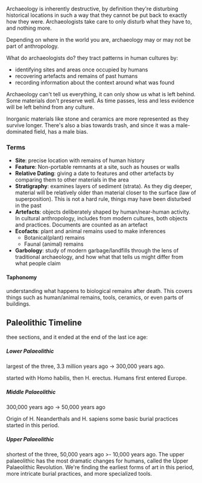 Archaeology is inherently destructive, by definition they're disturbing historical locations in such a way that they cannot be put back to exactly how they were. Archaeologists take care to only disturb what they have to, and nothing more.

Depending on where in the world you are, archaeology may or may not be part of anthropology.

What do archaeologists do?
they tract patterns in human cultures by:
- identifying sites and areas once occupied by humans
- recovering artefacts and remains of past humans
- recording information about the context around what was found

Archaeology can't tell us everything, it can only show us what is left behind. Some materials don't preserve well. As time passes, less and less evidence will be left behind from any culture.

Inorganic materials like stone and ceramics are more represented as they survive longer. There's also a bias towards trash, and since it was a male-dominated field, has a male bias.

### Terms
- **Site**: precise location with remains of human history
-  **Feature**: Non-portable remnants at a site, such as houses or walls
- **Relative Dating**: giving a date to features and other artefacts by comparing them to other materials in the area 
- **Stratigraphy**: examines layers of sediment (strata). As they dig deeper, material will be relatively older than material closer to the surface (law of superposition). This is not a hard rule, things may have been disturbed in the past
- **Artefacts**: objects deliberately shaped by human/near-human activity. In cultural anthropology, includes from modern cultures, both objects and practices. Documents are counted as an artefact
- **Ecofacts**: plant and animal remains used to make inferences
	- Botanical(plant) remains
	- Faunal (animal) remains
- **Garbology**: study of modern garbage/landfills through the lens of traditional archaeology, and how what that tells us might differ from what people claim

#### Taphonomy
understanding what happens to biological remains after death. This covers things such as human/animal remains, tools, ceramics, or even parts of buildings.


## Paleolithic Timeline
thee sections, and it ended at the end of the last ice age:
##### Lower Palaeolithic
largest of the three, 3.3 million years ago  -> 300,000 years ago.

started with Homo habilis, then H. erectus. Humans first entered Europe.
##### Middle Palaeolithic
300,000 years ago -> 50,000 years ago

Origin of H. Neanderthals and H. sapiens
some basic burial practices started in this period.
##### Upper Palaeolithic
shortest of the three, 50,000 years ago >- 10,000 years ago.
The upper palaeolithic has the most dramatic changes for humans, called the Upper Palaeolithic Revolution. 
We're finding the earliest forms of art in this period, more intricate burial practices, and more specialized tools.

